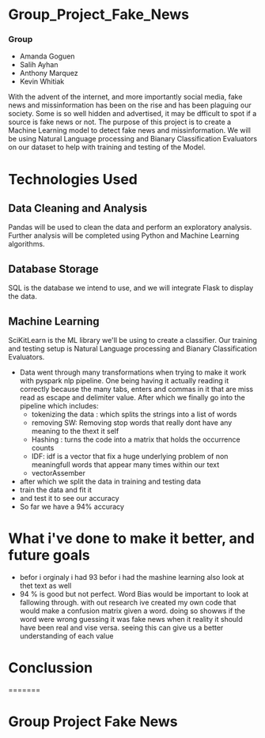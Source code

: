 # Group_Project_Fake_News

### Group
 - Amanda Goguen
 - Salih Ayhan
 - Anthony Marquez
 - Kevin Whitiak

With the advent of the internet, and more importantly social media, fake news and missinformation has been on the rise and has been plaguing our society.  Some is so well hidden and advertised, it may be dfficult to spot if a source is fake news or not.  The purpose of this project is to create a Machine Learning model to detect fake news and missinformation.  We will be using Natural Language processing and Bianary Classification Evaluators on our dataset to help with training and testing of the Model.

# Technologies Used
## Data Cleaning and Analysis
Pandas will be used to clean the data and perform an exploratory analysis. Further analysis will be completed using Python and Machine Learning algorithms.

## Database Storage
SQL is the database we intend to use, and we will integrate Flask to display the data.

## Machine Learning
SciKitLearn is the ML library we'll be using to create a classifier. Our training and testing setup is Natural Language processing and Bianary Classification Evaluators. 

* Data went through many transformations when trying to make it work with pyspark nlp pipeline. One being having it actually reading it correctly because the many tabs, enters and commas in it that are miss read as escape and delimiter value. After which we finally go into the pipeline which includes: 
   * tokenizing the data : which splits the strings into a list of words
   * removing SW: Removing stop words that really dont have any meaning to the thext it self 
   * Hashing : turns the code into a matrix that holds the occurrence counts
   * IDF: idf is a vector that fix a huge underlying problem of non meaningfull words that appear many times within our text 
   * vectorAssember
 * after which we split the data in training and testing data
 * train the data and fit it 
 * and test it to see our accuracy
* So far we have a 94% accuracy
#  What i've done to make it better, and future goals
 * befor i orginaly i had 93 befor i had the mashine learning also look at thet text as well
 * 94 % is good but not perfect. Word Bias would be important to look at fallowing through. with out research ive created my own code that would make a confusion matrix given a word. doing so showws if the word were wrong guessing it was fake news when it reality it should have been real and vise versa. seeing this can give us a better understanding of each value
# Conclussion

=======
# Group Project Fake News
